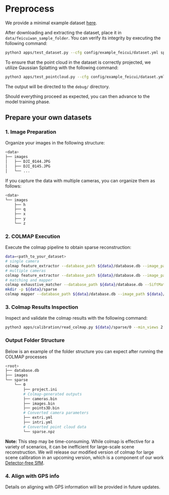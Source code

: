 # Preprocess

We provide a minimal example dataset [here](https://forms.gle/E3Roi9zriu6Sk4557).

After downloading and extracting the dataset, place it in `data/feicuiwan_sample_folder`. You can verify its integrity by executing the following command:

```bash
python3 apps/test_dataset.py --cfg config/example_feicui/dataset.yml split dataset
```

To ensure that the point cloud in the dataset is correctly projected, we utilize Gaussian Splatting with the following command:

```bash
python3 apps/test_pointcloud.py --cfg config/example_feicui/dataset.yml split dataset radius 0.01
```

The output will be directed to the `debug/` directory.

Should everything proceed as expected, you can then advance to the model training phase.

## Prepare your own datasets

### 1. Image Preparation

Organize your images in the following structure:

```bash
<data>
├── images          
│   ├── DJI_0144.JPG
│   ├── DJI_0145.JPG
│   └── ...
```

If you capture the data with multiple cameras, you can organize them as follows:

```bash
<data>
└── images
    ├── h
    ├── q
    ├── x
    ├── y
    └── z
```

### 2. COLMAP Execution

Execute the colmap pipeline to obtain sparse reconstruction:

```bash
data=<path_to_your_dataset>
# single camera
colmap feature_extractor --database_path ${data}/database.db --image_path ${data}/images --ImageReader.camera_model OPENCV --ImageReader.single_camera 1  --SiftExtraction.use_gpu 0
# multiple cameras
colmap feature_extractor --database_path ${data}/database.db --image_path ${data}/images --ImageReader.camera_model OPENCV --ImageReader.single_camera_per_folder 1 --SiftExtraction.use_gpu 0
# matching and mapper
colmap exhaustive_matcher --database_path ${data}/database.db --SiftMatching.use_gpu 0 
mkdir -p ${data}/sparse
colmap mapper --database_path ${data}/database.db --image_path ${data}/images --output_path ${data}/sparse
```

### 3. Colmap Results Inspection

Inspect and validate the colmap results with the following command:

```bash
python3 apps/calibration/read_colmap.py ${data}/sparse/0 --min_views 2
```

### Output Folder Structure

Below is an example of the folder structure you can expect after running the COLMAP processes

```bash
<root>
├── database.db     
├── images
└── sparse
    └── 0
        ├── project.ini
        # Colmap-generated outputs
        ├── cameras.bin
        ├── images.bin
        ├── points3D.bin
        # Converted camera parameters
        ├── extri.yml
        ├── intri.yml
        # Converted point cloud data
        └── sparse.npz
```

**Note:** This step may be time-consuming.
While colmap is effective for a variety of scenarios, it can be inefficient for large-scale scene reconstruction.
We will release our modified version of colmap for large scene calibration in an upcoming version, which is a component of our work [Detector-free SfM](https://zju3dv.github.io/DetectorFreeSfM/).

### 4. Align with GPS info

Details on aligning with GPS information will be provided in future updates.
